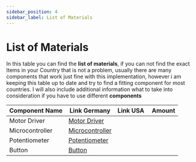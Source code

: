 ```yaml
---
sidebar_position: 4
sidebar_label: List of Materials
---
```


# List of Materials

In this table you can find the **list of materials**, if you can not find the exact Items in your Country that is not a problem, usually there are many components that work just fine with this implementation, however i am keeping this table up to date and try to find a fitting component for most countries. I will also include additional information what to take into consideration if you have to use different **components**


| Component Name | Link Germany | Link USA | Amount |
| ----------- | ----------- | ----------- | ----------- |
|  Motor Driver | [Motor Driver](https://www.amazon.de/dp/B0BV79NX3B?psc=1&ref=ppx_yo2ov_dt_b_product_details) |
| Microcontroller | [Microcontroller](https://www.amazon.de/-/en/dp/B0D8W8DQ7B/ref=twister_B0DCK21TPN?_encoding=UTF8&psc=1) |
| Potentiometer | [Potentiometer](https://www.amazon.de/-/en/Aussel-Linear-Potentiometer-Terminal-Rotary/dp/B0734K6WYP/ref=sr_1_8?crid=2FFENHDFJ9R3T&dib=eyJ2IjoiMSJ9.SYg7cv2aUm_s5x7Rkp3j9bQ-JsJ-Pef9uiHUK2njkVDzz3M7A-K0zpr6Jbme4iXrpFpCFfD29LYbuBVaIe7pXqFXZ8-8jcNEET9qFwvIbojqOSx9oORPY7LrBwklkUjzVFNp3047OrHK10CsmPpVwGXHKnpwSIl6TjLA6vawZN4UsP3-IgbdUS8cm36Jr-OVY4Uwg2PV6VK2E-ZBOo6mH2K4YFv7oxfLR8RxZUOOp3jVpZIF9W6M0qNLYPGAqlAwo85j2tYMc0ZCfRMwDgdDKZfp-Tbs9ikMQwXiBhRGG0g.Zk-l3FnH6YaQV7oqpb2lzYDa2TX4ur-k1cwRvF3SJlQ&dib_tag=se&keywords=potentiometer&qid=1729516947&sprefix=Potentio%2Caps%2C108&sr=8-8) |
| Button | [Button](https://www.amazon.de/-/en/gp/product/B077MN7V3Q/ref=sw_img_1?smid=A31Z178WTRSL7I&psc=1) |
